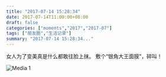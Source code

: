 ```yaml
---
title: "2017-07-14 15:28:34"
date: 2017-07-14T11:00:00+08:00
draft: false
categories: ["moments","2017","2017-07"]
tags: ["朋友圈","生活记录"]
summary: "2017-07-14 15:28:34..."
---
```


女人为了变美真是什么都敢往脸上抹。
敷个“银角大王面膜”，碎叫！

![Media 1](/Moments/photos/2017-07-14/201707141528340.jpg)

